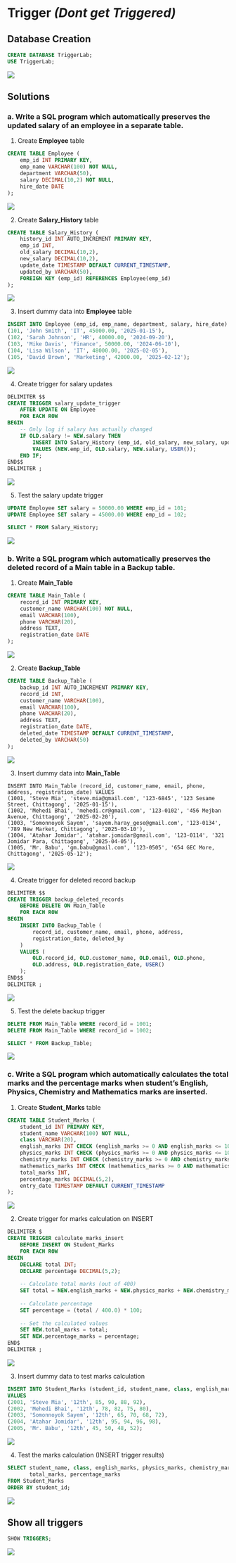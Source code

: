 # Trigger *(Dont get Triggered)*

## Database Creation
```sql
CREATE DATABASE TriggerLab;
USE TriggerLab;
```
![](./screenshots/2.1.png)

## Solutions

### **a.**	Write a SQL program which automatically preserves the updated salary of an employee in a separate table.

1. Create **Employee** table
```sql
CREATE TABLE Employee (
    emp_id INT PRIMARY KEY,
    emp_name VARCHAR(100) NOT NULL,
    department VARCHAR(50),
    salary DECIMAL(10,2) NOT NULL,
    hire_date DATE
);
```
![](./screenshots/2.2.png)

2. Create **Salary_History** table
```sql
CREATE TABLE Salary_History (
    history_id INT AUTO_INCREMENT PRIMARY KEY,
    emp_id INT,
    old_salary DECIMAL(10,2),
    new_salary DECIMAL(10,2),
    update_date TIMESTAMP DEFAULT CURRENT_TIMESTAMP,
    updated_by VARCHAR(50),
    FOREIGN KEY (emp_id) REFERENCES Employee(emp_id)
);
```
![](./screenshots/2.3.png)

3. Insert dummy data into **Employee** table
```sql
INSERT INTO Employee (emp_id, emp_name, department, salary, hire_date) VALUES
(101, 'John Smith', 'IT', 45000.00, '2025-01-15'),
(102, 'Sarah Johnson', 'HR', 40000.00, '2024-09-20'),
(103, 'Mike Davis', 'Finance', 50000.00, '2024-06-10'),
(104, 'Lisa Wilson', 'IT', 48000.00, '2025-02-05'),
(105, 'David Brown', 'Marketing', 42000.00, '2025-02-12');
```
![](./screenshots/2.4.png)

4. Create trigger for salary updates
```sql
DELIMITER $$
CREATE TRIGGER salary_update_trigger
    AFTER UPDATE ON Employee
    FOR EACH ROW
BEGIN
    -- Only log if salary has actually changed
    IF OLD.salary != NEW.salary THEN
        INSERT INTO Salary_History (emp_id, old_salary, new_salary, updated_by)
        VALUES (NEW.emp_id, OLD.salary, NEW.salary, USER());
    END IF;
END$$
DELIMITER ;
```
![](./screenshots/2.5.png)

5. Test the salary update trigger
```sql
UPDATE Employee SET salary = 50000.00 WHERE emp_id = 101;
UPDATE Employee SET salary = 45000.00 WHERE emp_id = 102;

SELECT * FROM Salary_History;
```
![](./screenshots/2.6.png)

### **b.**	Write a SQL program which automatically preserves the deleted record of a Main table in a Backup table.

1. Create **Main_Table**
```sql
CREATE TABLE Main_Table (
    record_id INT PRIMARY KEY,
    customer_name VARCHAR(100) NOT NULL,
    email VARCHAR(100),
    phone VARCHAR(20),
    address TEXT,
    registration_date DATE
);
```
![](./screenshots/2.7.png)

2. Create **Backup_Table**
```sql
CREATE TABLE Backup_Table (
    backup_id INT AUTO_INCREMENT PRIMARY KEY,
    record_id INT,
    customer_name VARCHAR(100),
    email VARCHAR(100),
    phone VARCHAR(20),
    address TEXT,
    registration_date DATE,
    deleted_date TIMESTAMP DEFAULT CURRENT_TIMESTAMP,
    deleted_by VARCHAR(50)
);
```
![](./screenshots/2.8.png)

3. Insert dummy data into **Main_Table**
```
INSERT INTO Main_Table (record_id, customer_name, email, phone, address, registration_date) VALUES
(1001, 'Steve Mia', 'steve.mia@gmail.com', '123-6845', '123 Sesame Street, Chittagong', '2025-01-15'),
(1002, 'Mehedi Bhai', 'mehedi.cr@gmail.com', '123-0102', '456 Mejban Avenue, Chittagong', '2025-02-20'),
(1003, 'Somonnoyok Sayem', 'sayem.haray_gese@gmail.com', '123-0134', '789 New Market, Chittagong', '2025-03-10'),
(1004, 'Atahar Jomidar', 'atahar.jomidar@gmail.com', '123-0114', '321 Jomidar Para, Chittagong', '2025-04-05'),
(1005, 'Mr. Babu', 'gm.babu@gmail.com', '123-0505', '654 GEC More, Chittagong', '2025-05-12');
```
![](./screenshots/2.9.png)

4. Create trigger for deleted record backup
```sql
DELIMITER $$
CREATE TRIGGER backup_deleted_records
    BEFORE DELETE ON Main_Table
    FOR EACH ROW
BEGIN
    INSERT INTO Backup_Table (
        record_id, customer_name, email, phone, address, 
        registration_date, deleted_by
    )
    VALUES (
        OLD.record_id, OLD.customer_name, OLD.email, OLD.phone, 
        OLD.address, OLD.registration_date, USER()
    );
END$$
DELIMITER ;
```
![](./screenshots/2.10.png)

5. Test the delete backup trigger
```sql
DELETE FROM Main_Table WHERE record_id = 1001;
DELETE FROM Main_Table WHERE record_id = 1002;

SELECT * FROM Backup_Table;
```
![](./screenshots/2.11.png)


### **c.**	Write a SQL program which automatically calculates the total marks and the percentage marks when student’s English, Physics, Chemistry and Mathematics marks are inserted.

1. Create **Student_Marks** table
```sql
CREATE TABLE Student_Marks (
    student_id INT PRIMARY KEY,
    student_name VARCHAR(100) NOT NULL,
    class VARCHAR(20),
    english_marks INT CHECK (english_marks >= 0 AND english_marks <= 100),
    physics_marks INT CHECK (physics_marks >= 0 AND physics_marks <= 100),
    chemistry_marks INT CHECK (chemistry_marks >= 0 AND chemistry_marks <= 100),
    mathematics_marks INT CHECK (mathematics_marks >= 0 AND mathematics_marks <= 100),
    total_marks INT,
    percentage_marks DECIMAL(5,2),
    entry_date TIMESTAMP DEFAULT CURRENT_TIMESTAMP
);
```
![](./screenshots/2.12.png)

2. Create trigger for marks calculation on INSERT
```sql
DELIMITER $
CREATE TRIGGER calculate_marks_insert
    BEFORE INSERT ON Student_Marks
    FOR EACH ROW
BEGIN
    DECLARE total INT;
    DECLARE percentage DECIMAL(5,2);
    
    -- Calculate total marks (out of 400)
    SET total = NEW.english_marks + NEW.physics_marks + NEW.chemistry_marks + NEW.mathematics_marks;
    
    -- Calculate percentage
    SET percentage = (total / 400.0) * 100;
    
    -- Set the calculated values
    SET NEW.total_marks = total;
    SET NEW.percentage_marks = percentage;
END$
DELIMITER ;
```
![](./screenshots/2.13.png)


3. Insert dummy data to test marks calculation
```sql
INSERT INTO Student_Marks (student_id, student_name, class, english_marks, physics_marks, chemistry_marks, mathematics_marks)
VALUES 
(2001, 'Steve Mia', '12th', 85, 90, 88, 92),
(2002, 'Mehedi Bhai', '12th', 78, 82, 75, 80),
(2003, 'Somonnoyok Sayem', '12th', 65, 70, 68, 72),
(2004, 'Atahar Jomidar', '12th', 95, 94, 96, 98),
(2005, 'Mr. Babu', '12th', 45, 50, 48, 52);
```
![](./screenshots/2.14.png)

4. Test the marks calculation (INSERT trigger results)
```sql
SELECT student_name, class, english_marks, physics_marks, chemistry_marks, mathematics_marks, 
       total_marks, percentage_marks
FROM Student_Marks
ORDER BY student_id;
```
![](./screenshots/2.15.png)



## Show all triggers
```sql
SHOW TRIGGERS;
```
![](./screenshots/2.16.png)